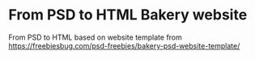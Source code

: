 # From PSD to HTML Bakery website
 From PSD to HTML based on website template from   https://freebiesbug.com/psd-freebies/bakery-psd-website-template/ 
